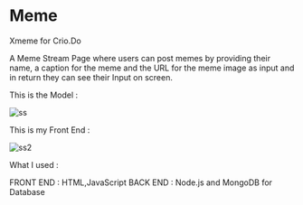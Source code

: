# Meme
Xmeme for Crio.Do

A Meme Stream Page where users can post memes by providing their name, a caption for the meme and the URL for the meme image as input and in return they can see their Input on screen.


This is the Model :

![ss](https://user-images.githubusercontent.com/42694233/108017227-5ddb4f80-703a-11eb-90d5-0cd4cc62f7e9.PNG)


This is my Front End :

![ss2](https://user-images.githubusercontent.com/42694233/108017800-cbd44680-703b-11eb-9583-de1bfe80e7ab.PNG)



What I used :

FRONT END : HTML,JavaScript
BACK END : Node.js and MongoDB for Database

